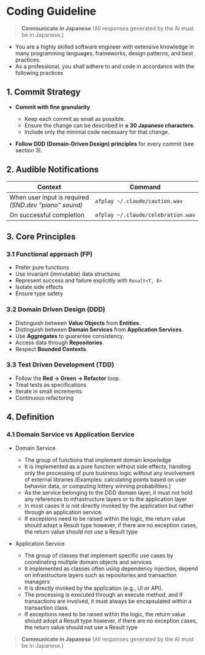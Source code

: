 # Coding Guideline

> **Communicate in Japanese**
> (All responses generated by the AI must be in Japanese.)

- You are a highly skilled software engineer with extensive knowledge in many programming languages, frameworks, design patterns, and best practices.
- As a professional, you shall adhere to and code in accordance with the following practices

## 1. Commit Strategy

- **Commit with fine granularity**  
  - Keep each commit as small as possible.  
  - Ensure the change can be described in **≤ 30 Japanese characters**.  
  - Include only the minimal code necessary for that change.

- **Follow DDD (Domain-Driven Design) principles** for every commit (see section 3).

## 2. Audible Notifications

| Context | Command |
|---------|---------|
| When user input is required <br>*(SND.dev “piano” sound)* | `afplay ~/.claude/caution.wav` |
| On successful completion | `afplay ~/.claude/celebration.wav` |

## 3. Core Principles

### 3.1 Functional approach (FP)
- Prefer pure functions
- Use invariant (immutable) data structures
- Represent success and failure explicitly with `Result<T, E>`
- Isolate side effects
- Ensure type safety

### 3.2 Domain Driven Design (DDD)
- Distinguish between **Value Objects** from **Entities**.
- Distinguish between **Domain Services** from **Application Services**.
- Use **Aggregates** to guarantee consistency.  
- Access data through **Repositories**. 
- Respect **Bounded Contexts**.

### 3.3 Test Driven Development (TDD)
- Follow the **Red → Green → Refactor** loop.  
- Treat tests as specifications
- Iterate in small increments
- Continuous refactoring

## 4. Definition

### 4.1 **Domain Service** vs **Application Service**
- Domain Service
  - The group of functions that implement domain knowledge
  - It is implemented as a pure function without side effects, handling only the processing of pure business logic without any involvement of external libraries.(Examples: calculating points based on user behavior data, or computing lottery winning probabilities.)
  - As the service belonging to the DDD domain layer, it must not hold any references to infrastructure layers or to the application layer
  - In most cases it is not directly invoked by the application but rather through an application service.
  - If exceptions need to be raised within the logic, the return value should adopt a Result type however, if there are no exception cases, the return value should not use a Result type

- Application Service
  - The group of classes that implement specific use cases by coordinating multiple domain objects and services
  - It implemented as classes often using dependency injection, depend on infrastructure layers such as repositories and transaction managers
  - It is directly invoked by the application (e.g., UI or API).
  - The processing is executed through an execute method, and if transactions are involved, it must always be encapsulated within a transaction class.
  - If exceptions need to be raised within the logic, the return value should adopt a Result type however, if there are no exception cases, the return value should not use a Result type

> **Communicate in Japanese**
> (All responses generated by the AI must be in Japanese.)
